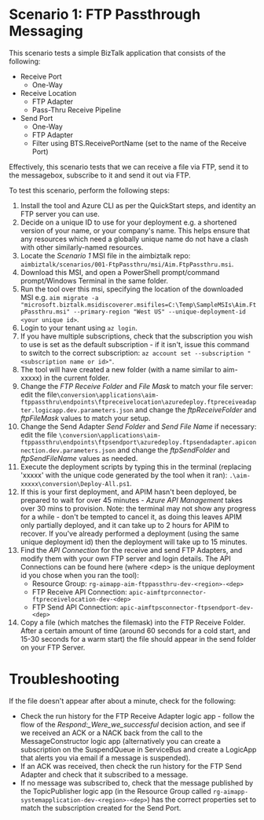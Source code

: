 # Scenario 1: FTP Passthrough Messaging

This scenario tests a simple BizTalk application that consists of the following:
 - Receive Port
    - One-Way
 - Receive Location
    - FTP Adapter 
    - Pass-Thru Receive Pipeline
 - Send Port
    - One-Way
    - FTP Adapter
    - Filter using BTS.ReceivePortName (set to the name of the Receive Port)

Effectively, this scenario tests that we can receive a file via FTP, send it to the messagebox, subscribe to it and send it out via FTP.

To test this scenario, perform the following steps:
1. Install the tool and Azure CLI as per the QuickStart steps, and identity an FTP server you can use.
2. Decide on a unique ID to use for your deployment e.g. a shortened version of your name, or your company's name. This helps ensure that any resources which need a globally unique name do not have a clash with other similarly-named resources.
3. Locate the *Scenario 1* MSI file in the aimbiztalk repo: `aimbiztalk/scenarios/001-FtpPassthru/msi/Aim.FtpPassthru.msi`.
4. Download this MSI, and open a PowerShell prompt/command prompt/Windows Terminal in the same folder.
5. Run the tool over this msi, specifying the location of the downloaded MSI e.g. `aim migrate -a "microsoft.biztalk.msidiscoverer.msifiles=C:\Temp\SampleMSIs\Aim.FtpPassthru.msi" --primary-region "West US" --unique-deployment-id <your unique id>`.
6. Login to your tenant using `az login`.
7. If you have multiple subscriptions, check that the subscription you wish to use is set as the default subscription - if it isn't, issue this command to switch to the correct subscription: `az account set --subscription "<subscription name or id>"`.
8. The tool will have created a new folder (with a name similar to aim-xxxxx) in the current folder.
9. Change the *FTP Receive Folder* and *File Mask* to match your file server: edit the file`\conversion\applications\aim-ftppassthru\endpoints\ftpreceivelocation\azuredeploy.ftpreceiveadapter.logicapp.dev.parameters.json` and change the *ftpReceiveFolder* and *ftpFileMask* values to match your setup.
10. Change the Send Adapter *Send Folder* and *Send File Name* if necessary: edit the file `\conversion\applications\aim-ftppassthru\endpoints\ftpsendport\azuredeploy.ftpsendadapter.apiconnection.dev.parameters.json` and change the *ftpSendFolder* and *ftpSendFileName* values as needed.
11. Execute the deployment scripts by typing this in the terminal (replacing 'xxxxx' with the unique code generated by the tool when it ran): `.\aim-xxxxx\conversion\Deploy-All.ps1`.
12. If this is your first deployment, and APIM hasn't been deployed, be prepared to wait for over 45 minutes - *Azure API Management* takes over 30 mins to provision. Note: the terminal may not show any progress for a while - don't be tempted to cancel it, as doing this leaves APIM only partially deployed, and it can take up to 2 hours for APIM to recover.
If you've already performed a deployment (using the same unique deployment id) then the deployment will take up to 15 minutes.
12. Find the *API Connection* for the receive and send FTP Adapters, and modify them with your own FTP server and login details. The API Connections can be found here (where &lt;dep&gt; is the unique deployment id you chose when you ran the tool):  
    - Resource Group: `rg-aimapp-aim-ftppassthru-dev-<region>-<dep>`  
    - FTP Receive API Connection: `apic-aimftprconnector-ftpreceivelocation-dev-<dep>`  
    - FTP Send API Connection: `apic-aimftpsconnector-ftpsendport-dev-<dep>`  
13. Copy a file (which matches the filemask) into the FTP Receive Folder. After a certain amount of time (around 60 seconds for a cold start, and 15-30 seconds for a warm start) the file should appear in the send folder on your FTP Server.

# Troubleshooting
If the file doesn't appear after about a minute, check for the following:
 - Check the run history for the FTP Receive Adapter logic app - follow the flow of the *Respond:_Were_we_successful* decision action, and see if we received an ACK or a NACK back from the call to the MessageConstructor logic app (alternatively you can create a subscription on the SuspendQueue in ServiceBus and create a LogicApp that alerts you via email if a message is suspended).
 - If an ACK was received, then check the run history for the FTP Send Adapter and check that it subscribed to a message.
 - If no message was subscribed to, check that the message published by the TopicPublisher logic app (in the Resource Group called `rg-aimapp-systemapplication-dev-<region>-<dep>`) has the correct properties set to match the subscription created for the Send Port.
